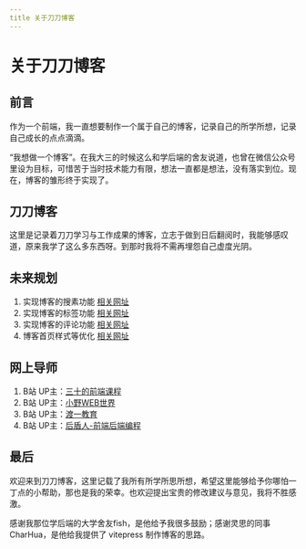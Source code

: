 ```yaml
---
title 关于刀刀博客
---
```

# 关于刀刀博客

## 前言

作为一个前端，我一直想要制作一个属于自己的博客，记录自己的所学所想，记录自己成长的点点滴滴。

“我想做一个博客”。在我大三的时候这么和学后端的舍友说道，也曾在微信公众号里设为目标，可惜苦于当时技术能力有限，想法一直都是想法，没有落实到位。现在，博客的雏形终于实现了。

## 刀刀博客

这里是记录着刀刀学习与工作成果的博客，立志于做到日后翻阅时，我能够感叹道，原来我学了这么多东西呀。到那时我将不需再埋怨自己虚度光阴。

## 未来规划
1. 实现博客的搜素功能 [相关网址](https://www.algolia.com/)
2. 实现博客的标签功能 [相关网址](https://www.liyd.net/how-to-implement-tabs-in-vitepress)
3. 实现博客的评论功能 [相关网址](https://chunge16.github.io/vitepress-blogs/blog/posts/2023/vitepress-plugin-comment-with-giscus)
4. 博客首页样式等优化 [相关网址](https://swkende.github.io/swkende-doc/01_VitePress/03_VitePress%E4%BC%98%E5%8C%96.html)

## 网上导师

1. B站 UP主：[三十的前端课程](https://space.bilibili.com/2114295304?spm_id_from=333.1387.follow.user_card.click)
2. B站 UP主：[小野WEB世界](https://space.bilibili.com/492976859/dynamic?spm_id_from=333.1365.list.card_avatar.click)
3. B站 UP主：[渡一教育](https://space.bilibili.com/3494367333452734?spm_id_from=333.1387.follow.user_card.click)
4. B站 UP主：[后盾人-前端后端编程](https://space.bilibili.com/282190994?spm_id_from=333.1387.follow.user_card.click)

## 最后

欢迎来到刀刀博客，这里记载了我所有所学所思所想，希望这里能够给予你哪怕一丁点的小帮助，那也是我的荣幸。也欢迎提出宝贵的修改建议与意见，我将不胜感激。

感谢我那位学后端的大学舍友fish，是他给予我很多鼓励；感谢灵思的同事CharHua，是他给我提供了 vitepress 制作博客的思路。